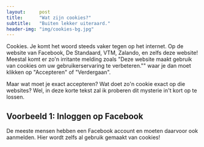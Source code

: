 ```yaml
---
layout:     post
title:      "Wat zijn cookies?"
subtitle:   "Buiten lekker uiteraard."
header-img: "img/cookies-bg.jpg"
---
```

<p>Cookies. Je komt het woord steeds vaker tegen op het internet. Op de website van Facebook, De Standaard, VTM, Zalando, en zelfs deze website! Meestal komt er zo'n irritante melding zoals "Deze website maakt gebruik van cookies om uw gebruikerservaring te verbeteren."" waar je dan moet klikken op "Accepteren" of "Verdergaan".</p>

<p>Maar wat moet je exact accepteren? Wat doet zo'n cookie exact op die websites? Wel, in deze korte tekst zal ik proberen dit mysterie in't kort op te lossen.</p>

<h2>Voorbeeld 1: Inloggen op Facebook</h2>
<p>De meeste mensen hebben een Facebook account en moeten daarvoor ook aanmelden. Hier wordt zelfs al gebruik gemaakt van cookies! </p>

